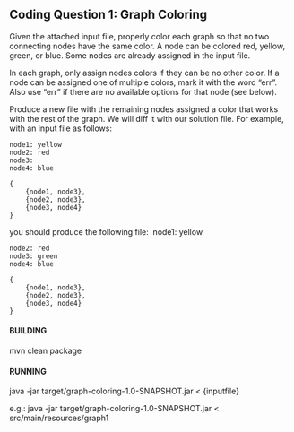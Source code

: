 ## Coding Question 1: Graph Coloring

Given the attached input file, properly color each graph so that no two connecting nodes have the same color. A node can be colored red, yellow, green, or blue. Some nodes are already assigned in the input file.

In each graph, only assign nodes colors if they can be no other color. If a node can be assigned one of multiple colors, mark it with the word “err”. Also use “err” if there are no available options for that node (see below).

Produce a new file with the remaining nodes assigned a color that works with the rest of the graph. We will diff it with our solution file. For example, with an input file as follows: 

```
node1: yellow
node2: red
node3:
node4: blue

{
    {node1, node3},
    {node2, node3},
    {node3, node4}
}
```

you should produce the following file:  node1: yellow

```
node2: red
node3: green
node4: blue

{
    {node1, node3},
    {node2, node3},
    {node3, node4}
} 
```

#### BUILDING

mvn clean package

#### RUNNING

java -jar target/graph-coloring-1.0-SNAPSHOT.jar < {inputfile}

e.g.:   java -jar target/graph-coloring-1.0-SNAPSHOT.jar < src/main/resources/graph1
